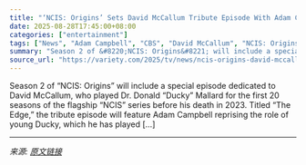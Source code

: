 ```yaml
---
title: "‘NCIS: Origins’ Sets David McCallum Tribute Episode With Adam Campbell Reprising Young Ducky Role"
date: 2025-08-28T17:45:00+08:00
categories: ["entertainment"]
tags: ["News", "Adam Campbell", "CBS", "David McCallum", "NCIS: Origins"]
summary: "Season 2 of &#8220;NCIS: Origins&#8221; will include a special episode dedicated to David McCallum, who played Dr. Donald &#8220;Ducky&#8221; Mallard for the first 20 seasons of the flagship &#8220;NC"
source_url: "https://variety.com/2025/tv/news/ncis-origins-david-mccallum-tribute-adam-campbell-ducky-1236501030/"
---
```


Season 2 of &#8220;NCIS: Origins&#8221; will include a special episode dedicated to David McCallum, who played Dr. Donald &#8220;Ducky&#8221; Mallard for the first 20 seasons of the flagship &#8220;NCIS&#8221; series before his death in 2023. Titled &#8220;The Edge,&#8221; the tribute episode will feature Adam Campbell reprising the role of young Ducky, which he has played [&#8230;]

---

*来源: [原文链接](https://variety.com/2025/tv/news/ncis-origins-david-mccallum-tribute-adam-campbell-ducky-1236501030/)*

